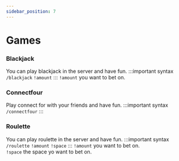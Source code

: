 ```yaml
---
sidebar_position: 7
---
```


# Games

### Blackjack
You can play blackjack in the server and have fun.
:::important syntax
`/blackjack` `!amount`
:::
`!amount` you want to bet on.
### Connectfour
Play connect for with your friends and have fun.
:::important syntax
`/connectfour`
:::
### Roulette
You can play roulette in the server and have fun.
:::important syntax
`/roulette` `!amount` `!space`
:::
`!amount` you want to bet on.<br/>
`!space` the space yo want to bet on.
